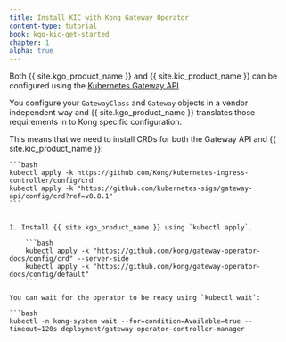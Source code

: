 ```yaml
---
title: Install KIC with Kong Gateway Operator
content-type: tutorial
book: kgo-kic-get-started
chapter: 1
alpha: true
---
```


Both {{ site.kgo_product_name }} and {{ site.kic_product_name }} can be configured using the [Kubernetes Gateway API](https://github.com/kubernetes-sigs/gateway-api). 

You configure your `GatewayClass` and `Gateway` objects in a vendor independent way and {{ site.kgo_product_name }} translates those requirements in to Kong specific configuration.

This means that we need to install CRDs for both the Gateway API and {{ site.kic_product_name }}:

    ```bash
    kubectl apply -k https://github.com/Kong/kubernetes-ingress-controller/config/crd
    kubectl apply -k "https://github.com/kubernetes-sigs/gateway-api/config/crd?ref=v0.8.1"
    ```
```

1. Install {{ site.kgo_product_name }} using `kubectl apply`.

    ```bash
    kubectl apply -k "https://github.com/kong/gateway-operator-docs/config/crd" --server-side
    kubectl apply -k "https://github.com/kong/gateway-operator-docs/config/default"
    ```

You can wait for the operator to be ready using `kubectl wait`:

```bash
kubectl -n kong-system wait --for=condition=Available=true --timeout=120s deployment/gateway-operator-controller-manager
```